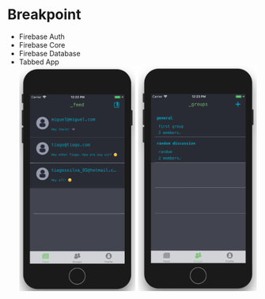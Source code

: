 # Breakpoint

* Firebase Auth
* Firebase Core
* Firebase Database
* Tabbed App
![Screenshot](https://github.com/TiagoSantosSilva/Breakpoint/blob/master/Screenshots/Breakpoint.png)
